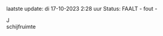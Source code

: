 laatste update: 
di 17-10-2023  2:28   uur 
Status: FAALT - fout - 
<div class="service R">J</div><div class="service R">schijfruimte</div>